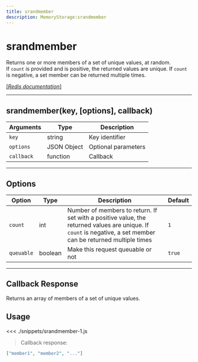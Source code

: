 ```yaml
---
title: srandmember
description: MemoryStorage:srandmember
---
```


# srandmember

Returns one or more members of a set of unique values, at random.  
If `count` is provided and is positive, the returned values are unique. If `count` is negative, a set member can be returned multiple times.

[[_Redis documentation_]](https://redis.io/commands/srandmember)

---

## srandmember(key, [options], callback)

| Arguments  | Type        | Description         |
| ---------- | ----------- | ------------------- |
| `key`      | string      | Key identifier      |
| `options`  | JSON Object | Optional parameters |
| `callback` | function    | Callback            |

---

## Options

| Option     | Type    | Description                                                                                                                                                    | Default |
| ---------- | ------- | -------------------------------------------------------------------------------------------------------------------------------------------------------------- | ------- |
| `count`    | int     | Number of members to return. If set with a positive value, the returned values are unique. If `count` is negative, a set member can be returned multiple times | `1`     |
| `queuable` | boolean | Make this request queuable or not                                                                                                                              | `true`  |

---

## Callback Response

Returns an array of members of a set of unique values.

## Usage

<<< ./snippets/srandmember-1.js

> Callback response:

```json
["member1", "member2", "..."]
```
